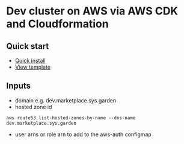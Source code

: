 # Dev cluster on AWS via AWS CDK and Cloudformation

## Quick start

<!-- x-release-please-start-version -->
- [Quick install](https://console.aws.amazon.com/cloudformation/home#/stacks/quickcreate?stackName=garden-dev-cluster&templateURL=https://garden-cfn-public-releases.s3.amazonaws.com/dev-cluster/0.1.1/garden-dev-cluster.template.yaml)
- [View template](https://garden-cfn-public-releases.s3.amazonaws.com/dev-cluster/0.1.1/garden-dev-cluster.template.yaml)
<!-- x-release-please-end -->

## Inputs

* domain e.g. dev.marketplace.sys.garden
* hosted zone id
```
aws route53 list-hosted-zones-by-name --dns-name dev.marketplace.sys.garden
```
* user arns or role arn to add to the aws-auth configmap


